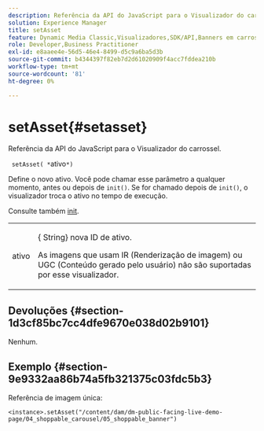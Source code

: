 ```yaml
---
description: Referência da API do JavaScript para o Visualizador do carrossel.
solution: Experience Manager
title: setAsset
feature: Dynamic Media Classic,Visualizadores,SDK/API,Banners em carrossel
role: Developer,Business Practitioner
exl-id: e8aaee4e-56d5-46e4-8499-d5c9a6ba5d3b
source-git-commit: b4344397f82eb7d2d61020909f4acc7fddea210b
workflow-type: tm+mt
source-wordcount: '81'
ht-degree: 0%

---
```


# setAsset{#setasset}

Referência da API do JavaScript para o Visualizador do carrossel.

` setAsset( *`ativo`*)`

Define o novo ativo. Você pode chamar esse parâmetro a qualquer momento, antes ou depois de `init()`. Se for chamado depois de `init()`, o visualizador troca o ativo no tempo de execução.

Consulte também [init](../../../c-html5-aem-asset-viewers/c-html5-aem-carousel/c-html5-aem-carousel-javascriptapiref/r-html5-aem-carousel-javascriptapiref-init.md#reference-aee94dd92a28410784f7a1792e28683b).

<table id="table_896DFF34A68A403DB93A6D597461A573"> 
 <tbody> 
  <tr> 
   <td colname="col1"> <p> <span class="codeph"> <span class="varname"> ativo</span> </span> </p> </td> 
   <td colname="col2"> <p>{<span class="codeph"> String</span>} nova ID de ativo. </p> <p>As imagens que usam IR (Renderização de imagem) ou UGC (Conteúdo gerado pelo usuário) não são suportadas por esse visualizador. </p> </td> 
  </tr> 
 </tbody> 
</table>

## Devoluções {#section-1d3cf85bc7cc4dfe9670e038d02b9101}

Nenhum.

## Exemplo {#section-9e9332aa86b74a5fb321375c03fdc5b3}

Referência de imagem única:

```
<instance>.setAsset("/content/dam/dm-public-facing-live-demo-page/04_shoppable_carousel/05_shoppable_banner")
```
